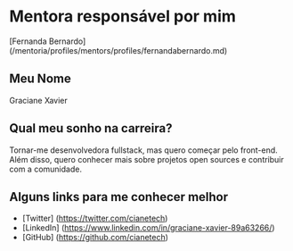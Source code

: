# Mentora responsável por mim

[Fernanda Bernardo] (/mentoria/profiles/mentors/profiles/fernandabernardo.md)

## Meu Nome

Graciane Xavier

## Qual meu sonho na carreira?

Tornar-me desenvolvedora fullstack, mas quero começar pelo front-end. Além disso, quero conhecer mais sobre projetos open sources
e contribuir com a comunidade. 

## Alguns links para me conhecer melhor

- [Twitter] (https://twitter.com/cianetech) 
- [LinkedIn] (https://www.linkedin.com/in/graciane-xavier-89a63266/)
- [GitHub] (https://github.com/cianetech)
